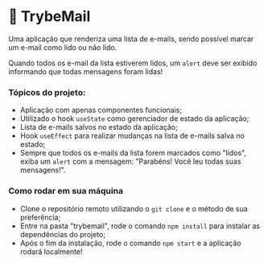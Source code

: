 # 🚀 TrybeMail
Uma aplicação que renderiza uma lista de e-mails, sendo possível marcar um e-mail como lido ou não lido.


Quando todos os e-mail da lista estiverem lidos, um `alert` deve ser exibido informando que todas mensagens foram lidas!

### Tópicos do projeto:
- Aplicação com apenas componentes funcionais;
- Utilizado o hook `useState` como gerenciador de estado da aplicação;
- Lista de e-mails salvos no estado da aplicação;
- Hook `useEffect` para realizar mudanças na lista de e-mails salva no estado;
- Sempre que todos os e-mails da lista forem marcados como "lidos", exiba um `alert` com a mensagem: "Parabéns! Você leu todas suas mensagens!".

### Como rodar em sua máquina
- Clone o repositório remoto utilizando o `git clone` e o método de sua preferência;
- Entre na pasta "trybemail", rode o comando `npm install` para instalar as dependências do projeto;
- Após o fim da instalação, rode o comando `npm start` e a aplicação rodará localmente!